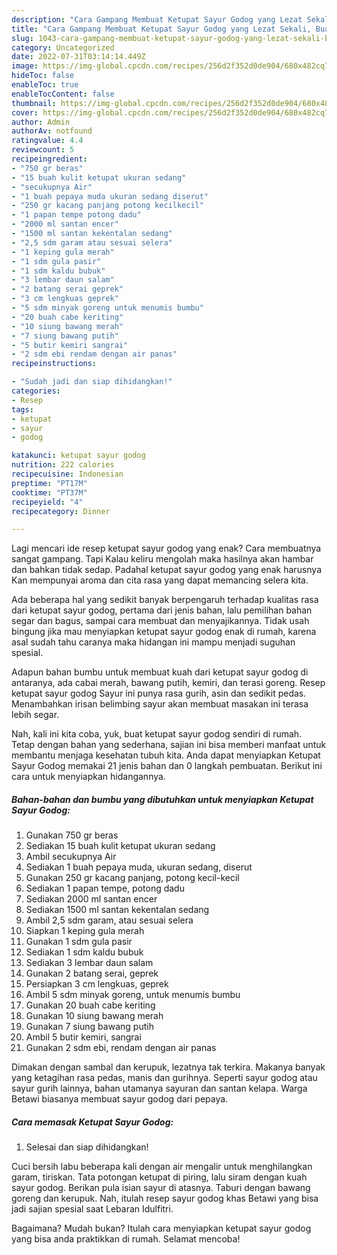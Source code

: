```yaml
---
description: "Cara Gampang Membuat Ketupat Sayur Godog yang Lezat Sekali, Buat Buka Puasa}"
title: "Cara Gampang Membuat Ketupat Sayur Godog yang Lezat Sekali, Buat Buka Puasa}"
slug: 1043-cara-gampang-membuat-ketupat-sayur-godog-yang-lezat-sekali-buat-buka-puasa
category: Uncategorized
date: 2022-07-31T03:14:14.449Z
image: https://img-global.cpcdn.com/recipes/256d2f352d0de904/680x482cq70/ketupat-sayur-godog-foto-resep-utama.jpg
hideToc: false
enableToc: true
enableTocContent: false
thumbnail: https://img-global.cpcdn.com/recipes/256d2f352d0de904/680x482cq70/ketupat-sayur-godog-foto-resep-utama.jpg
cover: https://img-global.cpcdn.com/recipes/256d2f352d0de904/680x482cq70/ketupat-sayur-godog-foto-resep-utama.jpg
author: Admin
authorAv: notfound
ratingvalue: 4.4
reviewcount: 5
recipeingredient:
- "750 gr beras"
- "15 buah kulit ketupat ukuran sedang"
- "secukupnya Air"
- "1 buah pepaya muda ukuran sedang diserut"
- "250 gr kacang panjang potong kecilkecil"
- "1 papan tempe potong dadu"
- "2000 ml santan encer"
- "1500 ml santan kekentalan sedang"
- "2,5 sdm garam atau sesuai selera"
- "1 keping gula merah"
- "1 sdm gula pasir"
- "1 sdm kaldu bubuk"
- "3 lembar daun salam"
- "2 batang serai geprek"
- "3 cm lengkuas geprek"
- "5 sdm minyak goreng untuk menumis bumbu"
- "20 buah cabe keriting"
- "10 siung bawang merah"
- "7 siung bawang putih"
- "5 butir kemiri sangrai"
- "2 sdm ebi rendam dengan air panas"
recipeinstructions:

- "Sudah jadi dan siap dihidangkan!"
categories:
- Resep
tags:
- ketupat
- sayur
- godog

katakunci: ketupat sayur godog 
nutrition: 222 calories
recipecuisine: Indonesian
preptime: "PT17M"
cooktime: "PT37M"
recipeyield: "4"
recipecategory: Dinner

---
```



Lagi mencari ide resep ketupat sayur godog yang enak? Cara membuatnya sangat gampang. Tapi Kalau keliru mengolah maka hasilnya akan hambar dan bahkan tidak sedap. Padahal ketupat sayur godog yang enak harusnya Kan mempunyai aroma dan cita rasa yang dapat memancing selera kita.


Ada beberapa hal yang sedikit banyak berpengaruh terhadap kualitas rasa dari ketupat sayur godog, pertama dari jenis bahan, lalu pemilihan bahan segar dan bagus, sampai cara membuat dan menyajikannya. Tidak usah bingung jika mau menyiapkan ketupat sayur godog enak di rumah, karena asal sudah tahu caranya maka hidangan ini mampu menjadi suguhan spesial.

Adapun bahan bumbu untuk membuat kuah dari ketupat sayur godog di antaranya, ada cabai merah, bawang putih, kemiri, dan terasi goreng. Resep ketupat sayur godog Sayur ini punya rasa gurih, asin dan sedikit pedas. Menambahkan irisan belimbing sayur akan membuat masakan ini terasa lebih segar.


Nah, kali ini kita coba, yuk, buat ketupat sayur godog sendiri di rumah. Tetap dengan bahan yang sederhana, sajian ini bisa memberi manfaat untuk membantu menjaga kesehatan tubuh kita. Anda dapat menyiapkan Ketupat Sayur Godog memakai 21 jenis bahan dan 0 langkah pembuatan. Berikut ini cara untuk menyiapkan hidangannya.

<!--inarticleads1-->

##### Bahan-bahan dan bumbu yang dibutuhkan untuk menyiapkan Ketupat Sayur Godog:

1. Gunakan 750 gr beras
1. Sediakan 15 buah kulit ketupat ukuran sedang
1. Ambil secukupnya Air
1. Sediakan 1 buah pepaya muda, ukuran sedang, diserut
1. Gunakan 250 gr kacang panjang, potong kecil-kecil
1. Sediakan 1 papan tempe, potong dadu
1. Sediakan 2000 ml santan encer
1. Sediakan 1500 ml santan kekentalan sedang
1. Ambil 2,5 sdm garam, atau sesuai selera
1. Siapkan 1 keping gula merah
1. Gunakan 1 sdm gula pasir
1. Sediakan 1 sdm kaldu bubuk
1. Sediakan 3 lembar daun salam
1. Gunakan 2 batang serai, geprek
1. Persiapkan 3 cm lengkuas, geprek
1. Ambil 5 sdm minyak goreng, untuk menumis bumbu
1. Gunakan 20 buah cabe keriting
1. Gunakan 10 siung bawang merah
1. Gunakan 7 siung bawang putih
1. Ambil 5 butir kemiri, sangrai
1. Gunakan 2 sdm ebi, rendam dengan air panas


Dimakan dengan sambal dan kerupuk, lezatnya tak terkira. Makanya banyak yang ketagihan rasa pedas, manis dan gurihnya. Seperti sayur godog atau sayur gurih lainnya, bahan utamanya sayuran dan santan kelapa. Warga Betawi biasanya membuat sayur godog dari pepaya. 

<!--inarticleads2-->

##### Cara memasak Ketupat Sayur Godog:


1. Selesai dan siap dihidangkan!

Cuci bersih labu beberapa kali dengan air mengalir untuk menghilangkan garam, tiriskan. Tata potongan ketupat di piring, lalu siram dengan kuah sayur godog. Berikan pula isian sayur di atasnya. Taburi dengan bawang goreng dan kerupuk. Nah, itulah resep sayur godog khas Betawi yang bisa jadi sajian spesial saat Lebaran Idulfitri. 

Bagaimana? Mudah bukan? Itulah cara menyiapkan ketupat sayur godog yang bisa anda praktikkan di rumah. Selamat mencoba!
